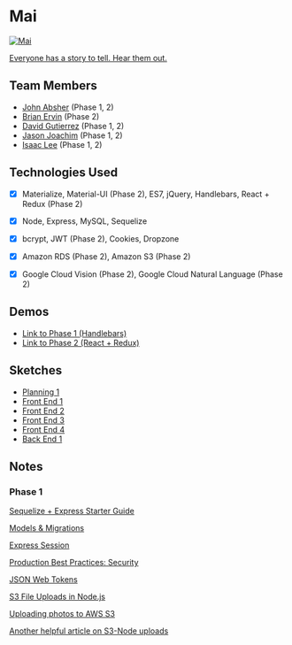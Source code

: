 # Mai

<a href="https://mai-app.herokuapp.com/" target="_blank"><img src="public/assets/images/mai_splash.png?raw=true" alt="Mai"></a>

[Everyone has a story to tell. Hear them out.](https://mai-app.herokuapp.com/)


## Team Members

- [John Absher](https://www.linkedin.com/in/johnabsher/) (Phase 1, 2)
- [Brian Ervin](https://www.linkedin.com/in/brianervinmedia/) (Phase 2)
- [David Gutierrez](https://www.linkedin.com/in/david-gutierrez-979a4a148/) (Phase 1, 2)
- [Jason Joachim](https://www.linkedin.com/in/jasonjoachim/) (Phase 1, 2)
- [Isaac Lee](https://www.linkedin.com/in/ijlee2/) (Phase 1, 2)


## Technologies Used

- [x] Materialize, Material-UI (Phase 2), ES7, jQuery, Handlebars, React + Redux (Phase 2)

- [x] Node, Express, MySQL, Sequelize

- [x] bcrypt, JWT (Phase 2), Cookies, Dropzone

- [x] Amazon RDS (Phase 2), Amazon S3 (Phase 2)

- [x] Google Cloud Vision (Phase 2), Google Cloud Natural Language (Phase 2)


## Demos
- [Link to Phase 1 (Handlebars)](https://mai-app-hbs.herokuapp.com/)
- [Link to Phase 2 (React + Redux)](https://mai-app.herokuapp.com/)


## Sketches

- [Planning 1](https://raw.githubusercontent.com/ijlee2/Mai/master/readme/planning_page01.jpg)
- [Front End 1](https://raw.githubusercontent.com/ijlee2/Mai/master/readme/front_end_page01.jpg)
- [Front End 2](https://raw.githubusercontent.com/ijlee2/Mai/master/readme/front_end_page02.jpg)
- [Front End 3](https://raw.githubusercontent.com/ijlee2/Mai/master/readme/front_end_page03.jpg)
- [Front End 4](https://raw.githubusercontent.com/ijlee2/Mai/master/readme/front_end_page04.jpg)
- [Back End 1](https://raw.githubusercontent.com/ijlee2/Mai/master/readme/back_end_page01.jpg)


## Notes

### Phase 1

[Sequelize + Express Starter Guide](https://gist.github.com/JoeKarlsson/ebb1c714466ae3de88ae565fa9ba4779)

[Models & Migrations](https://www.duringthedrive.com/2017/05/06/models-migrations-sequelize-node/)

[Express Session](https://github.com/expressjs/session)

[Production Best Practices: Security](https://expressjs.com/en/advanced/best-practice-security.html)

[JSON Web Tokens](https://scotch.io/tutorials/authenticate-a-node-js-api-with-json-web-tokens)

[S3 File Uploads in Node.js](https://devcenter.heroku.com/articles/s3-upload-node)

[Uploading photos to AWS S3](https://medium.com/@pandeysoni/upload-files-to-aws-s3-in-node-js-f05b204ff686)

[Another helpful article on S3-Node uploads](http://www.joshsgman.com/upload-to-and-get-images-from-amazon-s3-with-node-js/)